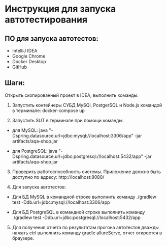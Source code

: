 # Инструкция для запуска автотестирования
## ПО для запуска автотестов:

* IntelliJ IDEA
* Google Chrome
* Docker Desktop
* GitHub

## Шаги:
Открыть скопированный проект в IDEA, выполнить команды:

1.	Запустить контейнеры СУБД MySQl, PostgerSQL и Node.js командой в терминале:
      docker-compose up

2.	Запустить SUT в терминале при помощи команды:
* для MySQL:
java "-Dspring.datasource.url=jdbc:mysql://localhost:3306/app" -jar artifacts/aqa-shop.jar

* для PostgreSQL:
java "-Dspring.datasource.url=jdbc:postgresql://localhost:5432/app" -jar artifacts/aqa-shop.jar

3. Проверить работоспособность системы. Приложение должно быть доступно по адресу:
http://localhost:8080/

4. Для запуска автотестов:

* Для БД MySQL в командной строке выполнить команду ./gradlew test -Ddb.url=jdbc:mysql://localhost:3306/app

* Для БД PostgreSQL  в командной строке выполнить команду  ./gradlew test -Ddb.url=jdbc:postgresql://localhost:5432/app


5. Для получения отчета по результатам прогона автотестов дважды нажать ctrl выполнить команду gradle allureServe, отчет откроется в браузере.